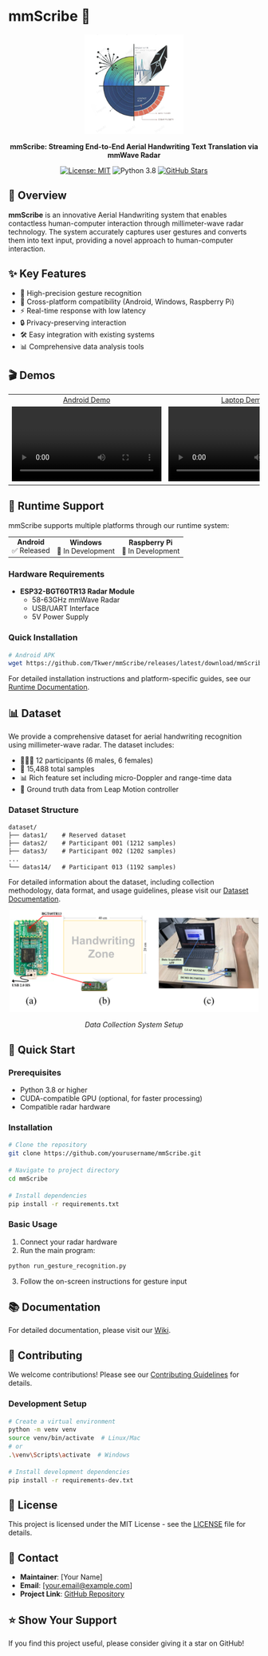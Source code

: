 # mmScribe 🎯

<div align="center">
  <img src="res/radars2.png" alt="mmScribe Logo" width="200"/>
  
  **mmScribe: Streaming End-to-End Aerial Handwriting Text Translation via mmWave Radar**
  
  [![License: MIT](https://img.shields.io/badge/License-MIT-yellow.svg)](https://opensource.org/licenses/MIT)
  ![Python 3.8](https://img.shields.io/badge/python-3.8-blue.svg)
  [![GitHub Stars](https://img.shields.io/github/stars/yourusername/mmScribe.svg)](https://github.com/yourusername/mmScribe/stargazers)
</div>

## 🌟 Overview

**mmScribe** is an innovative Aerial Handwriting system that enables contactless human-computer interaction through millimeter-wave radar technology. The system accurately captures user gestures and converts them into text input, providing a novel approach to human-computer interaction.

## ✨ Key Features

- 🎯 High-precision gesture recognition
- 📱 Cross-platform compatibility (Android, Windows, Raspberry Pi)
- ⚡ Real-time response with low latency
- 🔒 Privacy-preserving interaction
- 🛠️ Easy integration with existing systems
- 📊 Comprehensive data analysis tools

## 🎬 Demos

<table>
  <tbody>
    <tr>
      <td align="center">
        <a href="res/laptop.mp4">Android Demo</a>
      </td>
      <td align="center">
        <a href="res/laptop.mp4">Laptop Demo</a>
      </td>
      <td align="center">
        <a href="res/RPi4B.mp4">Raspberry Pi Demo</a>
      </td>
    </tr>
    <tr>
      <td>
        <video src=https://github.com/user-attachments/assets/51eca5c1-d5c2-42d0-bb8f-b8f7014c127a.mp4>
      </td>
      <td>
        <video src=https://github.com/user-attachments/assets/a93381c7-83e3-4ff2-84f9-4386962ca6a2.mp4>
      </td>
      <td>
        <video src=https://github.com/user-attachments/assets/b8286baf-ab3b-4d94-b595-b2c17799054a.mp4>
      </td>
    </tr>
  </tbody>
</table>

## 📱 Runtime Support

mmScribe supports multiple platforms through our runtime system:

<div align="center">
<table>
  <tr>
    <td align="center">
      <b>Android</b><br>
      ✅ Released
    </td>
    <td align="center">
      <b>Windows</b><br>
      🚧 In Development
    </td>
    <td align="center">
      <b>Raspberry Pi</b><br>
      🚧 In Development
    </td>
  </tr>
</table>
</div>

### Hardware Requirements
- **ESP32-BGT60TR13 Radar Module**
  - 58-63GHz mmWave Radar
  - USB/UART Interface
  - 5V Power Supply

### Quick Installation
```bash
# Android APK
wget https://github.com/Tkwer/mmScribe/releases/latest/download/mmScribe.apk
```

For detailed installation instructions and platform-specific guides, see our [Runtime Documentation](runtime/README.md).

## 📊 Dataset

We provide a comprehensive dataset for aerial handwriting recognition using millimeter-wave radar. The dataset includes:

- 🧑‍🤝‍🧑 12 participants (6 males, 6 females)
- 📝 15,488 total samples
- 📊 Rich feature set including micro-Doppler and range-time data
- 🎯 Ground truth data from Leap Motion controller

### Dataset Structure
```
dataset/
├── datas1/    # Reserved dataset
├── datas2/    # Participant 001 (1212 samples)
├── datas3/    # Participant 002 (1202 samples)
...
└── datas14/   # Participant 013 (1192 samples)
```

For detailed information about the dataset, including collection methodology, data format, and usage guidelines, please visit our [Dataset Documentation](dataset/README.md).

<div align="center">
  <img src="res/fig7.png" alt="Data Collection System" width="500"/>
  <p><em>Data Collection System Setup</em></p>
</div>



## 🚀 Quick Start

### Prerequisites

- Python 3.8 or higher
- CUDA-compatible GPU (optional, for faster processing)
- Compatible radar hardware

### Installation

```bash
# Clone the repository
git clone https://github.com/yourusername/mmScribe.git

# Navigate to project directory
cd mmScribe

# Install dependencies
pip install -r requirements.txt
```

### Basic Usage

1. Connect your radar hardware
2. Run the main program:
```bash
python run_gesture_recognition.py
```
3. Follow the on-screen instructions for gesture input

## 📚 Documentation

For detailed documentation, please visit our [Wiki](../../wiki).

## 🤝 Contributing

We welcome contributions! Please see our [Contributing Guidelines](CONTRIBUTING.md) for details.

### Development Setup

```bash
# Create a virtual environment
python -m venv venv
source venv/bin/activate  # Linux/Mac
# or
.\venv\Scripts\activate  # Windows

# Install development dependencies
pip install -r requirements-dev.txt
```

## 📝 License

This project is licensed under the MIT License - see the [LICENSE](LICENSE) file for details.

## 📮 Contact

- **Maintainer**: [Your Name]
- **Email**: [your.email@example.com]
- **Project Link**: [GitHub Repository](https://github.com/yourusername/mmScribe)

## ⭐ Show Your Support

If you find this project useful, please consider giving it a star on GitHub!
